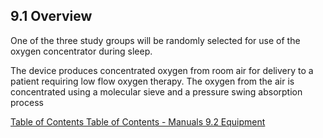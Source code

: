 ## 9.1 Overview

One of the three study groups will be randomly selected for use of the oxygen concentrator during sleep.

The device produces concentrated oxygen from room air for delivery to a patient requiring low flow oxygen therapy. The oxygen from the air is concentrated using a molecular sieve and a pressure swing absorption process


<div class="center">
<div class="btn-group">
  <a href=":pages_path:/manuals/oxygen-concentrator/9-00-oxygen-concentrator-toc.md" class="btn btn-default">
    <span class="glyphicon glyphicon-chevron-left"></span>
    Table of Contents
  </a>

  <a href=":pages_path:/manuals/manual-toc.md" class="btn btn-default">
    <span class="glyphicon glyphicon-chevron-up"></span>
    Table of Contents - Manuals
  </a>

  <a href=":pages_path:/manuals/oxygen-concentrator/9-02-equipment.md" class="btn btn-success">
    9.2 Equipment
    <span class="glyphicon glyphicon-chevron-right"></span>
  </a>
</div>
</div>

